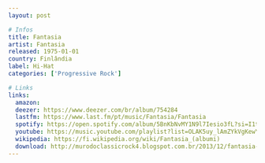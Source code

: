 ```yaml
---
layout: post

# Infos
title: Fantasia
artist: Fantasia
released: 1975-01-01
country: Finlândia
label: Hi-Hat
categories: ['Progressive Rock']

# Links
links:
  amazon:
  deezer: https://www.deezer.com/br/album/754284
  lastfm: https://www.last.fm/pt/music/Fantasia/Fantasia
  spotify: https://open.spotify.com/album/5BnKbNvMY1N9l7Iesio3fL?si=I1t52OoWSV6A2r0ReNKCHA
  youtube: https://music.youtube.com/playlist?list=OLAK5uy_lAmZYkVgKewY8u6T5L0p4kznk-DZI5xDI
  wikipedia: https://fi.wikipedia.org/wiki/Fantasia_(albumi)
  download: http://murodoclassicrock4.blogspot.com.br/2013/12/fantasia-1975.html
---
```


